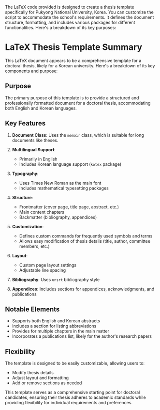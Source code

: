 The LaTeX code provided is designed to create a thesis template specifically for Pukyong National University, Korea. You can customize the script to accommodate the school's requirements. It defines the document structure, formatting, and includes various packages for different functionalities. Here's a breakdown of its key purposes:

# LaTeX Thesis Template Summary

This LaTeX document appears to be a comprehensive template for a doctoral thesis, likely for a Korean university. Here's a breakdown of its key components and purpose:

## Purpose
The primary purpose of this template is to provide a structured and professionally formatted document for a doctoral thesis, accommodating both English and Korean languages.

## Key Features

1. **Document Class**: Uses the `memoir` class, which is suitable for long documents like theses.

2. **Multilingual Support**: 
   - Primarily in English
   - Includes Korean language support (`kotex` package)

3. **Typography**:
   - Uses Times New Roman as the main font
   - Includes mathematical typesetting packages

4. **Structure**:
   - Frontmatter (cover page, title page, abstract, etc.)
   - Main content chapters
   - Backmatter (bibliography, appendices)

5. **Customization**:
   - Defines custom commands for frequently used symbols and terms
   - Allows easy modification of thesis details (title, author, committee members, etc.)

6. **Layout**:
   - Custom page layout settings
   - Adjustable line spacing

7. **Bibliography**: Uses `unsrt` bibliography style

8. **Appendices**: Includes sections for appendices, acknowledgments, and publications

## Notable Elements

- Supports both English and Korean abstracts
- Includes a section for listing abbreviations
- Provides for multiple chapters in the main matter
- Incorporates a publications list, likely for the author's research papers

## Flexibility

The template is designed to be easily customizable, allowing users to:
- Modify thesis details
- Adjust layout and formatting
- Add or remove sections as needed

This template serves as a comprehensive starting point for doctoral candidates, ensuring their thesis adheres to academic standards while providing flexibility for individual requirements and preferences.


